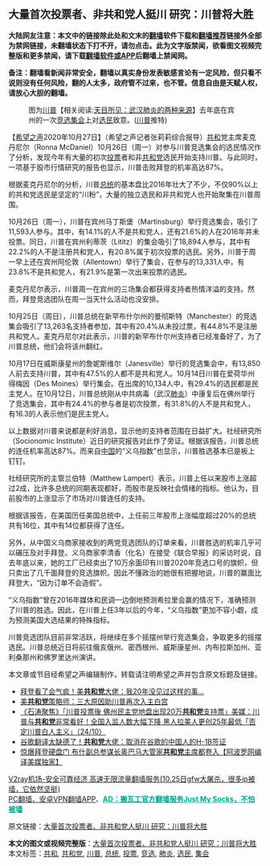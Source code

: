  <h2>大量首次投票者、非共和党人挺川 研究：川普将大胜</h2> <p class="notice"><b>大陆网友注意：本文中的链接除此处和文末的<a href="https://github.com/bannedbook/fanqiang" >翻墙</a>软件下载和<a href="https://github.com/killgcd/justmysocks/blob/master/README.md">翻墙推荐</a>链接外全部为禁网链接，未翻墙状态下打不开，请勿点击。此为文字版禁闻，欲看图文视频完整版和更多禁闻，请下载<a href="https://github.com/bannedbook/fanqiang">翻墙软件或APP</a>后翻墙上禁闻网。</p><p>备注：翻墙看新闻非常安全，翻墙以真实身份发表敏感言论有一定风险，但只看不说则没有任何风险，翻的人太多，政府管不过来，也不管。信息自由是天赋人权，请放心大胆的翻墙。</b></p>  <div class="entry"> <figure><figcaption>图为<span class='wp_keywordlink'><a href="https://www.bannedbook.org/bnews/comments/20200816/1381118.html" title="天目所见：川普将再赢总统大选 共和党掌参众两院" target="_blank">川普</a></span>【相关阅读:<a href='https://www.bannedbook.org/bnews/comments/20200816/1381123.html' target='_blank'>天目所见：武汉肺炎的两种来源</a>】去年底在宾州的一次<a href="https://www.bannedbook.org/bnews/tag/%E7%AB%9E%E9%80%89/" class="st_tag internal_tag" rel="tag" title="标签 竞选 下的日志">竞选</a><a href="https://www.bannedbook.org/bnews/tag/%E9%9B%86%E4%BC%9A/" class="st_tag internal_tag" rel="tag" title="标签 集会 下的日志">集会</a>上对<a href="https://www.bannedbook.org/bnews/tag/%E9%80%89%E6%B0%91/" class="st_tag internal_tag" rel="tag" title="标签 选民 下的日志">选民</a>致意。(<a href="https://www.bannedbook.org/bnews/tag/%e5%b7%9d%e6%99%ae/" class="st_tag internal_tag" rel="tag" title="标签 川普 下的日志">川普</a>推特)</figcaption></figure> <p>【<span class='wp_keywordlink_affiliate'><a href="https://www.soundofhope.org" title="希望之声" target="_blank">希望之声</a></span>2020年10月27日】（希望之声记者张莉莉综合报导）<a href="https://www.bannedbook.org/bnews/tag/%E5%85%B1%E5%92%8C/" class="st_tag internal_tag" rel="tag" title="标签 共和 下的日志">共和</a>党主席麦克丹尼尔（Ronna McDaniel）10月26日（周一）对参与川普竞选集会的选民情况作了分析，发现今年有大量的初次<a href="https://www.bannedbook.org/bnews/tag/%E6%8A%95%E7%A5%A8/" class="st_tag internal_tag" rel="tag" title="标签 投票 下的日志">投票</a>者和非<a href="https://www.bannedbook.org/bnews/tag/%e5%85%b1%e5%92%8c%e5%85%9a/" class="st_tag internal_tag" rel="tag" title="标签 共和党 下的日志">共和党</a>选民开始支持川普。与此同时，一项基于股市行情研究的报告也显示，川普击败拜登的机率高达87%。</p> <p>根据麦克丹尼尔的分析，川普<a href="https://www.bannedbook.org/bnews/tag/%e6%80%bb%e7%bb%9f/" class="st_tag internal_tag" rel="tag" title="标签 总统 下的日志">总统</a>的基本盘比2016年壮大了不少，不仅90%以上的共和党选民是坚定的“川粉”，大量的独立选民和非共和党人也开始聚集在川普周围。</p> <p>10月26日（周一），川普在宾州马丁斯堡（Martinsburg）举行竞选集会，吸引了11,593人参与。其中，有14.1%的人不是共和党人，还有21.6%的人在2016年并未投票。同日，川普在宾州利蒂茨（Lititz）的集会吸引了18,894人参与，其中有22.2%的人不是注册共和党人，有20.8%属于初次投票的选民。另外，川普于周一早上还在宾州阿伦敦（Allentown）举行了集会，在参与的13,331人中，有23.8%不是共和党人，有21.9%是第一次出来投票的选民。</p>  <p>麦克丹尼尔表示，川普周一在宾州的三场集会都获得支持者热情洋溢的支持。然而，拜登竞选团队在周一当天什么活动也没安排。</p> <p>10月25日（周日），川普总统在新罕布什尔州的曼彻斯特（Manchester）的竞选集会吸引了13,263名支持者参加，其中有20.4%从未投过票，有44.8%不是注册共和党人。麦克丹尼尔对此表示，川普的新罕布什尔州支持者已经准备好了，为了川普总统，他们会将该州翻红。</p> <p>10月17日在威斯康星州的詹妮斯维尔（Janesville）举行的竞选集会中，有13,850人前去支持川普，其中有47.5%的人都不是共和党人。10月14日川普在爱荷华州得梅因（Des Moines）举行集会。在出席的10,134人中，有29.4%的选民都是民主党人。在10月12日，川普总统刚从中共病毒（武汉<a href="https://www.bannedbook.org/bnews/tag/%e8%82%ba%e7%82%8e/" class="st_tag internal_tag" rel="tag" title="标签 肺炎 下的日志">肺炎</a>）中康复后在佛州举行了竞选集会，其中有24.4%的参与者是初次投票，有31.8%的人不是共和党人，有16.3的人表示他们是民主党人。</p>  <p>以上数据对川普来说都是利好消息，显示他的支持者范围在日益扩大。社经研究所（Socionomic Institute）近日的研究报告对此作了旁证。根据该报告，川普总统的连任机率高达87%。而来自<span class='wp_keywordlink_affiliate'><a href="https://www.bannedbook.org/" title="中国" target="_blank">中国</a></span>的“义乌指数”也显示，川普胜选基本已是板上钉钉。</p> <p>社经研究所的主管兰伯特（Matthew Lampert）表示，川普上任以来股市上涨超过2成，比许多总统的同期表现都好，而股市是反映社会情绪的指标。他认为，目前股市的上涨显示了市场对川普连任的支持。</p> <p>根据该报告，在美国历任美国总统中，上任前三年股市上涨幅度超过20%的总统共有16位，其中有14位都获得了连任。</p>  <p>另外，从中国义乌商家接收到的两党竞选团队的订单来看，川普胜选的机率几乎可以碾压及对手拜登。义乌商家李清香（化名）在接受《联合早报》的采访时说，自去年底以来，她的工厂已经卖出了10万余面印有川普2020年竞选口号的旗帜，但只卖出了几千面拜登的竞选旗帜。因此不懂政治的她很有把握地说，川普的赢面比拜登大，“因为订单不会造假”。</p> <p>“义乌指数”曾在2016年媒体和民调一边倒地预测希拉里会赢的情况下，准确预测了川普的胜选。因此，在川普上任3年以后的今年，“义乌指数”更加不容小觑，成为预测美国大选结果的特殊指标。</p> <p>川普竞选团队目前非常活跃，将继续在多个摇摆州举行竞选集会，争取更多的摇摆选民。川普总统近日将前往俄亥俄州、密西根州、威斯康星州、内布拉斯加州、亚利桑那州和佛罗里达州演讲。</p>  <p>本文章或节目经希望之声编辑制作，转载请注明希望之声并包含原文标题及链接。</p> <ul class='op-related-articles' title='相关阅读'> <li><a href='https://www.bannedbook.org/bnews/topimagenews/20201026/1420440.html' target='_blank'>拜登看了会气疯！美<b>共和党</b>大佬：我20年没见过这样的事…</a></li> <li><a href='https://www.bannedbook.org/bnews/comments/20201026/1420209.html' target='_blank'>美<b>共和党</b>策略师：三大原因助川普再次入主白宫</a></li> <li><a href='https://www.bannedbook.org/bnews/bannedvideo/20201025/1419947.html' target='_blank'>《石涛聚焦》「川普投票後 佛州民主党地盘出现20万<b>共和党</b>支持票」美媒：川普与<b>共和党</b>非常看好！全国入监人数大幅下降 黑人拉美人更创25年最低「否定川普白人主义」（24/10）</a></li> <li><a href='https://www.bannedbook.org/bnews/topimagenews/20201024/1419395.html' target='_blank'>谷歌翻译太缺德了！<b>共和党</b>大佬：取消在谷歌的中国人的H-1B签证</a></li> <li><a href='https://www.bannedbook.org/bnews/topimagenews/20201024/1419161.html' target='_blank'>惊爆拜登硬盘门 布什副总参谋长奥巴马大管家<b>共和党</b>主席都卷入【阿波罗网编译美媒独家】</a></li> </ul> <p class="texttj"> <a href="https://www.bannedbook.org/forum23/topic22702.html" target="_blank">V2ray机场-安全可靠经济 高速无限流量翻墙服务(10.25日gfw大屠杀，很多ip被墙，它依然坚挺)</a><br/> <a href="https://github.com/bannedbook/fanqiang/wiki/%E7%A6%81%E9%97%BB%E7%BD%91%E5%AE%89%E5%8D%93%E7%BF%BB%E5%A2%99%E6%96%B0%E9%97%BBAPP" target="_blank">PC翻墙、安卓VPN翻墙APP</a>、<span onclick="window.open('https://github.com/killgcd/justmysocks/blob/master/README.md')" style="font-weight:bold;color:#00A191;cursor:pointer;text-decoration:underline;outline:none">AD：搬瓦工官方翻墙服务Just My Socks，不怕被墙</span></p><p>原文链接：<a class="src_link"  href="https://www.soundofhope.org/post/436405" target="_blank">大量首次投票者、非共和党人挺川 研究：川普将大胜</a></p><a name='sharetosocial'></a>       <div><b>本文的图文或视频完整版</b>：<a href='https://www.bannedbook.org/bnews/comments/20201027/1421152.html'>大量首次投票者、非共和党人挺川 研究：川普将大胜</a></div>  </div><!--END ENTRY--> <div class="postfooter"> <div>本文标签：<a href="https://www.bannedbook.org/bnews/tag/%E5%85%B1%E5%92%8C/" rel="tag">共和</a>, <a href="https://www.bannedbook.org/bnews/tag/%e5%85%b1%e5%92%8c%e5%85%9a/" rel="tag">共和党</a>, <a href="https://www.bannedbook.org/bnews/tag/%e5%b7%9d%e6%99%ae/" rel="tag">川普</a>, <a href="https://www.bannedbook.org/bnews/tag/%e6%80%bb%e7%bb%9f/" rel="tag">总统</a>, <a href="https://www.bannedbook.org/bnews/tag/%E6%8A%95%E7%A5%A8/" rel="tag">投票</a>, <a href="https://www.bannedbook.org/bnews/tag/%E7%AB%9E%E9%80%89/" rel="tag">竞选</a>, <a href="https://www.bannedbook.org/bnews/tag/%e8%82%ba%e7%82%8e/" rel="tag">肺炎</a>, <a href="https://www.bannedbook.org/bnews/tag/%E9%80%89%E6%B0%91/" rel="tag">选民</a>, <a href="https://www.bannedbook.org/bnews/tag/%E9%9B%86%E4%BC%9A/" rel="tag">集会</a></div>  </div><!--END POSTFOOTER--> 